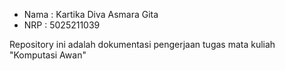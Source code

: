 - Nama : Kartika Diva Asmara Gita
- NRP : 5025211039

Repository ini adalah dokumentasi pengerjaan tugas mata kuliah "Komputasi Awan"
